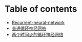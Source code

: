 # Table of contents

* [Recurrent-neural-network](README.md)
* [普通循环神经网络](pu-tong-xun-huan-shen-jing-wang-luo.md)
* [两个时间步的循环神经网络](liang-ge-shi-jian-bu-de-xun-huan-shen-jing-wang-luo.md)

